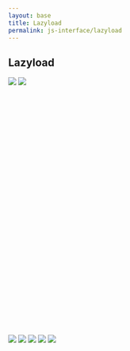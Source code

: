 ```yaml
---
layout: base
title: Lazyload
permalink: js-interface/lazyload
---
```


## Lazyload

<div>
    <noscript yoi-lazyload="
            image:'https://source.unsplash.com/WLUHO9A_xik/500x500';
            modifiers:'p-4 bg-red-22';
        ">
        <img src="https://source.unsplash.com/WLUHO9A_xik/500x500" />
    </noscript>
    <noscript yoi-lazyload="
            image:'https://source.unsplash.com/WLUHO9A_xik/500x500';
            modifiers:'p-4 bg-green-22';
        ">
        <img src="https://source.unsplash.com/WLUHO9A_xik/500x500" />
    </noscript>
    <div style="margin:500px 0;"></div>
    <noscript yoi-lazyload="
            image:'https://source.unsplash.com/WLUHO9A_xik/500x500';
            modifiers:'p-4 bg-green-22';
        ">
        <img src="https://source.unsplash.com/WLUHO9A_xik/500x500" />
    </noscript>
    <noscript yoi-lazyload="
            image:'https://source.unsplash.com/WLUHO9A_xik/500x500';
            modifiers:'p-4 bg-green-22';
        ">
        <img src="https://source.unsplash.com/WLUHO9A_xik/500x500" />
    </noscript>
    <noscript yoi-lazyload="
            image:'https://source.unsplash.com/WLUHO9A_xik/500x500';
            modifiers:'p-4 bg-green-22';
        ">
        <img src="https://source.unsplash.com/WLUHO9A_xik/500x500" />
    </noscript>
    <noscript yoi-lazyload="
            image:'https://source.unsplash.com/WLUHO9A_xik/500x500';
            modifiers:'p-4 bg-green-22';
        ">
        <img src="https://source.unsplash.com/WLUHO9A_xik/500x500" />
    </noscript>
    <noscript yoi-lazyload="
            image:'https://source.unsplash.com/WLUHO9A_xik/100x100';
            small:'https://source.unsplash.com/WLUHO9A_xik/30x30';
            medium:'https://source.unsplash.com/WLUHO9A_xik/150x150';
            large:'https://source.unsplash.com/WLUHO9A_xik/300x300';
            xlarge:'https://source.unsplash.com/WLUHO9A_xik/600x600';
            alt:'A beautiful mountain.';
            title:'foo';
            longdesc:'Lorem ipsum dolor sit amet, consectetur adipisicing elit.';
        ">
        <img src="https://source.unsplash.com/WLUHO9A_xik/500x500" />
    </noscript>
</div>